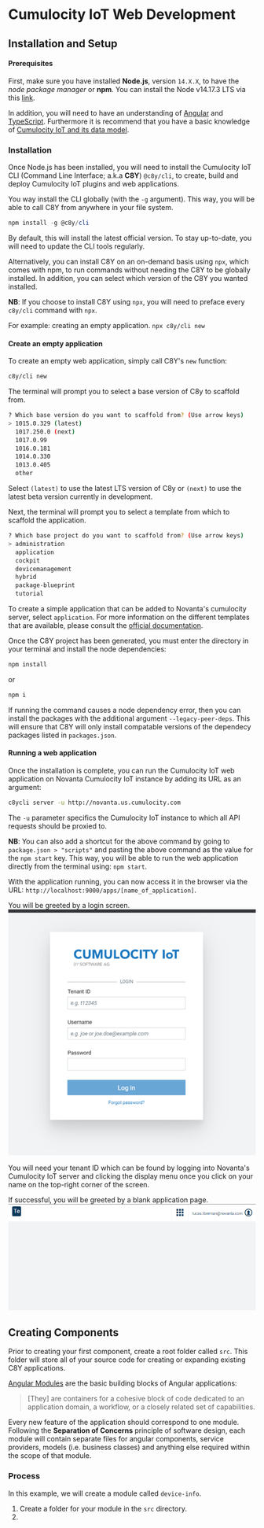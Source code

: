 # Cumulocity IoT Web Development

## Installation and Setup

#### Prerequisites
First, make sure you have installed **Node.js**, version `14.X.X`, to have the *node package manager* or **npm**. You can install the Node v14.17.3 LTS via this [link](https://nodejs.org/en/blog/release/v14.17.3).

In addition, you will need to have an understanding of [Angular](https://angular.io/docs) and [TypeScript](https://www.typescriptlang.org/docs/). Furthermore it is recommend that you have a basic knowledge of [Cumulocity IoT and its data model](https://cumulocity.com/guides/concepts/domain-model/).

### Installation
Once Node.js has been installed, you will need to install the Cumulocity IoT CLI (Command Line Interface; a.k.a **C8Y**) `@c8y/cli`, to create, build and deploy Cumulocity IoT plugins and web applications.

You way install the CLI globally (with the `-g` argument). This way, you will be able to call C8Y from anywhere in your file system.
```powershell
npm install -g @c8y/cli
```
By default, this will install the latest official version. To stay up-to-date,  you will need to update the CLI tools regularly.

Alternatively, you can install C8Y on an on-demand basis using `npx`, which comes with npm, to run commands without needing the C8Y to be globally installed. In addition, you can select which version of the C8Y you wanted installed.

**NB**: If you choose to install C8Y using `npx`, you will need to preface every `c8y/cli` command with `npx`.

For example: creating an empty application.
`npx c8y/cli new`

#### Create an empty application
To create an empty web application, simply call C8Y's `new` function:
```bash
c8y/cli new
```
The terminal will prompt you to select a base version of C8y to scaffold from.
```bash
? Which base version do you want to scaffold from? (Use arrow keys)
> 1015.0.329 (latest)
  1017.250.0 (next)
  1017.0.99
  1016.0.181
  1014.0.330
  1013.0.405
  other
```
Select `(latest)` to use the latest LTS version of C8y or `(next)` to use the latest beta version currently in development.

Next, the terminal will prompt you to select a template from which to scaffold the application.
```bash
? Which base project do you want to scaffold from? (Use arrow keys)
> administration
  application
  cockpit
  devicemanagement
  hybrid
  package-blueprint
  tutorial
```
To create a simple application that can be added to Novanta's cumulocity server, select `application`. For more information on the different templates that are available, please consult the [official documentation](https://cumulocity.com/guides/web/development-tools/#the-new-command).

Once the C8Y project has been generated, you must enter the directory in your terminal and install the node dependencies:
```bash
npm install
```
or
```bash
npm i
```
If running the command causes a node dependency error, then you can install the packages with the additional argument `--legacy-peer-deps`. This will ensure that C8Y will only install compatable versions of the dependecy packages listed in `packages.json`.

#### Running a web application
Once the installation is complete, you can run the Cumulocity IoT web application on Novanta Cumulocity IoT instance by adding its URL as an argument:
```bash
c8ycli server -u http://novanta.us.cumulocity.com
```
The `-u` parameter specifics the Cumulocity IoT instance to which all API requests should be proxied to.

**NB**: You can also add a shortcut for the above command by going to `package.json > "scripts"` and  pasting the above command as the value for the `npm start` key. This way, you will be able to run the web application directly from the terminal using: `npm start`.

With the application running, you can now access it in the browser via the URL: `http://localhost:9000/apps/[name_of_application]`.

You will be greeted by a login screen.
![1679942577207](images\README\C8Y_login.png)

You will need your tenant ID which can be found by logging into Novanta's Cumulocity IoT server and clicking the display menu once you click on your name on the top-right corner of the screen. 

If successful, you will be greeted by a blank application page.
![1679943186079](images\README\C8Y_blank_page.png)

## Creating Components

Prior to creating your first component, create a root folder called `src`. This folder will store all of your source code for creating or expanding existing C8Y applications.

[Angular Modules](https://angular.io/guide/architecture-modules) are the basic building blocks of Angular applications:
>[They] are containers for a cohesive block of code dedicated to an application domain, a workflow, or a closely related set of capabilities.

Every new feature of the application should correspond to one module. Following the **Separation of Concerns** principle of software design, each module will contain separate files for angular components, service providers, models (i.e. business classes) and anything else required within the scope of that module.

### Process
In this example, we will create a module called `device-info`.
1. Create a folder for your module in the `src` directory.
2. 



